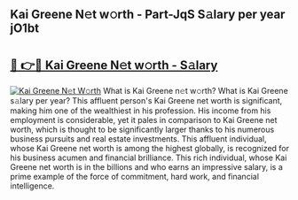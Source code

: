 ## Kai Greene N𝚎t w𝚘rth - Part-JqS S𝚊lary per year jO1bt

# <h2><a href="http://gc5alu.nevu.top/?p=Kai+Greene">🔗 👉🔴 Kai Greene N𝚎t w𝚘rth - S𝚊lary</a></h2>

[![Kai Greene N𝚎t W𝚘rth](https://i.imgur.com/Oavwk0R.jpeg)](http://gc5alu.nevu.top/?p=Kai+Greene)
What is Kai Greene n𝚎t w𝚘rth? What is Kai Greene s𝚊lary per year?
This affluent person's Kai Greene net worth is significant, making him one of the wealthiest in his profession. His income from his employment is considerable, yet it pales in comparison to Kai Greene net worth, which is thought to be significantly larger thanks to his numerous business pursuits and real estate investments. This affluent individual, whose Kai Greene net worth is among the highest globally, is recognized for his business acumen and financial brilliance. This rich individual, whose Kai Greene net worth is in the billions and who earns an impressive salary, is a prime example of the force of commitment, hard work, and financial intelligence.
